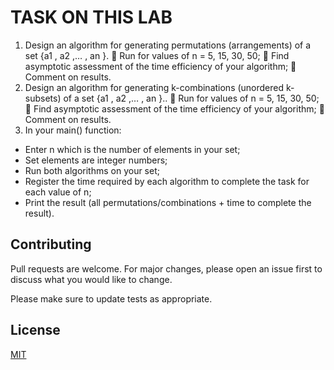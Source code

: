 # TASK ON THIS LAB
1.	Design an algorithm for generating permutations (arrangements) of a set         {a1 ,  a2  ,… , an  }.
	Run for values of n = 5, 15, 30, 50;
	Find asymptotic assessment of the time efficiency of your algorithm;
	Comment on results.
2.	Design an algorithm for generating k-combinations (unordered k-subsets) of a set  {a1 ,  a2  ,… , an  }..
	Run for values of n = 5, 15, 30, 50;
	Find asymptotic assessment of the time efficiency of your algorithm;
	Comment on results.
3.	In your main() function:
-	 Enter n which is the number of elements in your set;
-	 Set elements are integer numbers; 
-	Run both algorithms on your set;
-	Register the time required by each algorithm to complete the task for each value of n;
-	Print the result (all permutations/combinations + time to complete the result).

## Contributing

Pull requests are welcome. For major changes, please open an issue first
to discuss what you would like to change.

Please make sure to update tests as appropriate.

## License

[MIT](https://choosealicense.com/licenses/mit/)
